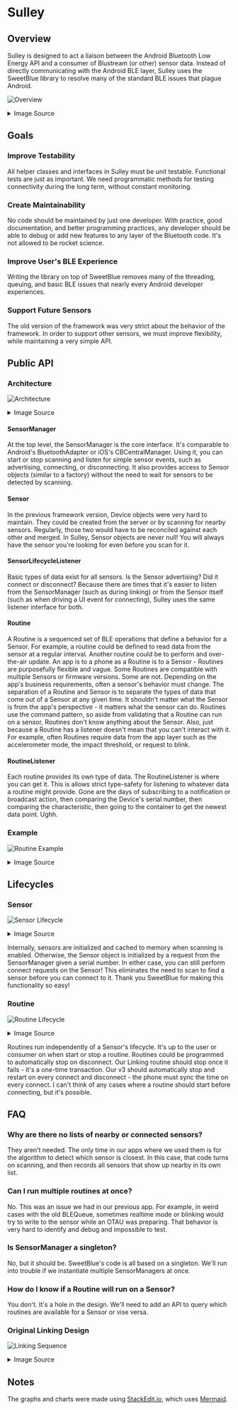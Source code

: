 # Sulley
## Overview
Sulley is designed to act a liaison between the Android Bluetooth Low Energy API and a consumer of Blustream (or other) sensor data.  Instead of directly communicating with the Android BLE layer, Sulley uses the SweetBlue library to resolve many of the standard BLE issues that plague Android.

![Overview](/mermaid/overview.png)
<details><summary>Image Source</summary>
<p>

````
```mermaid
graph LR
A(App)
subgraph Optional
L(Library)
end
S(Sulley)
SB(SweetBlue)
AB(Android BLE)
P(Phone)
A --- L
L --- S
S --- SB
SB --- AB
AB --- P
```
````
</p>
</details>

## Goals
### Improve Testability
All helper classes and interfaces in Sulley must be unit testable.  Functional tests are just as important.  We need programmatic methods for testing connectivity during the long term, without constant monitoring.
### Create Maintainability
No code should be maintained by just one developer.  With practice, good documentation, and better programming practices, any developer should be able to debug or add new features to any layer of the Bluetooth code.  It's not allowed to be rocket science.
### Improve User's BLE Experience
Writing the library on top of SweetBlue removes many of the threading, queuing, and basic BLE issues that nearly every Android developer experiences.
### Support Future Sensors
The old version of the framework was very strict about the behavior of the framework.  In order to support other sensors, we must improve flexibility, while maintaining a very simple API.
## Public API
### Architecture
![Architecture](/mermaid/architecture.png)
<details><summary>Image Source</summary>
<p>

````
```mermaid
graph LR
subgraph Interfaces
SM(SensorManager)
S(Sensor)
R(Routine)
end
subgraph Listeners
SLL-SM(SensorLifecycleListener)
SLL-S(SensorLifecycleListener)
RL(RoutineListener)
end
S --> SLL-S
SM --> SLL-SM
R --> RL
SM --Owns--> S
S --Owns--> R
```
````
</p>
</details>

#### SensorManager
At the top level, the SensorManager is the core interface.  It's comparable to Android's BluetoothAdapter or iOS's CBCentralManager.  Using it, you can start or stop scanning and listen for simple sensor events, such as advertising, connecting, or disconnecting.  It also provides access to Sensor objects (similar to a factory) without the need to wait for sensors to be detected by scanning.
#### Sensor
In the previous framework version, Device objects were very hard to maintain.  They could be created from the server or by scanning for nearby sensors.  Regularly, those two would have to be reconciled against each other and merged.  In Sulley, Sensor objects are never null!  You will always have the sensor you're looking for even before you scan for it.
#### SensorLifecycleListener
Basic types of data exist for all sensors.  Is the Sensor advertising?  Did it connect or disconnect?  Because there are times that it's easier to listen from the SensorManager (such as during linking) or from the Sensor itself (such as when driving a UI event for connecting), Sulley uses the same listener interface for both.
#### Routine
A Routine is a sequenced set of BLE operations that define a behavior for a Sensor.  For example, a routine could be defined to read data from the sensor at a regular interval.  Another routine could be to perform and over-the-air update.  An app is to a phone as a Routine is to a Sensor - Routines are purposefully flexible and vague.
Some Routines are compatible with multiple Sensors or firmware versions.  Some are not.  Depending on the app's business requirements, often a sensor's behavior must change.  The separation of a Routine and Sensor is to separate the types of data that come out of a Sensor at any given time.  It shouldn't matter what the Sensor is from the app's perspective - it matters what the sensor can do.
Routines use the command pattern, so aside from validating that a Routine can run on a sensor, Routines don't know anything about the Sensor.  Also, just because a Routine has a listener doesn't mean that you can't interact with it.  For example, often Routines require data from the app layer such as the accelerometer mode, the impact threshold, or request to blink.
#### RoutineListener
Each routine provides its own type of data.  The RoutineListener is where you can get it.  This is allows strict type-safety for listening to whatever data a routine might provide.  Gone are the days of subscribing to a notification or broadcast action, then comparing the Device's serial number, then comparing the characteristic, then going to the container to get the newest data point.  Ughh.
### Example
![Routine Example](/mermaid/routine_example.png)
<details><summary>Image Source</summary>
<p>

````
```mermaid
graph LR
SM(SensorManager)
S1(Sensor 00013e10)
S2(Sensor 00001601)
S3(Sensor 00f56d42)
R1(V3 Routine)
R2(Linking Routine)
SM --> S1
SM --> S2
SM --> S3
S1 --> R1
S2 --> R2
```
````
</p>
</details>

## Lifecycles
### Sensor
![Sensor Lifecycle](/mermaid/sensor_lifecycle.png)
<details><summary>Image Source</summary>
<p>

````
```mermaid
graph LR
subgraph Optional
Scan(Sensor Advertisement)
end
I(Init by Serial Number)
C(Connect)
D(Disconnect)
Scan --> I
I --> C
C --> D
D --> C
```
````
</p>
</details>

Internally, sensors are initialized and cached to memory when scanning is enabled.  Otherwise, the Sensor object is initialized by a request from the SensorManager given a serial number.  In either case, you can still perform connect requests on the Sensor!  This eliminates the need to scan to find a sensor before you can connect to it.  Thank you SweetBlue for making this functionality so easy!
### Routine
![Routine Lifecycle](/mermaid/routine_lifecycle.png)
<details><summary>Image Source</summary>
<p>

````
```mermaid
graph LR
IR(Init)
St(Start)
Sp(Stop)
D(Deallocate)
IR --> St
St --> Sp
Sp --> St
Sp --> D
```
````
</p>
</details>

Routines run independently of a Sensor's lifecycle.  It's up to the user or consumer on when start or stop a routine.  Routines could be programmed to automatically stop on disconnect.  Our Linking routine should stop once it fails - it's a one-time transaction.  Our v3 should automatically stop and restart on every connect and disconnect - the phone must sync the time on every connect.  I can't think of any cases where a routine should start before connecting, but it's possible.
## FAQ
### Why are there no lists of nearby or connected sensors?
They aren't needed.  The only time in our apps where we used them is for the algorithm to detect which sensor is closest.  In this case, that code turns on scanning, and then records all sensors that show up nearby in its own list.
### Can I run multiple routines at once?
No.  This was an issue we had in our previous app.  For example, in weird cases with the old BLEQueue, sometimes realtime mode or blinking would try to write to the sensor while an OTAU was preparing.  That behavior is very hard to identify and debug and impossible to test.
### Is SensorManager a singleton?
No, but it should be.  SweetBlue's code is all based on a singleton.  We'll run into trouble if we instantiate multiple SensorManagers at once.
### How do I know if a Routine will run on a Sensor?
You don't.  It's a hole in the design.  We'll need to add an API to query which routines are available for a Sensor or vise versa.
### Original Linking Design
![Linking Sequence](/mermaid/linking_sequence.png)
<details><summary>Image Source</summary>
<p>

````
```mermaid
sequenceDiagram
participant Sv as Server
participant P as Phone
participant Sn as Sensor
P->>Sv: Get request for linking auth data
Sv->>P: Return auth data
P->>Sn: Enable reg data notifications
Sn->>P: Confirm notification enable
Note over Sv,Sn: Above is deprecated authentiation functionality.
Note right of P: Current system<br/>should write<br/>random data.
P->>Sn: Write auth data
Sn->>P: Confirm write cmd
Note right of P: If system will<br/>perform encryption,<br/>write command will<br/>succeed.
Note over Sv,Sn: Below is deprecated authentiation functionality.
Sn->>P: Encrypted auth data
P->>Sv: Put link w/encrypted auth data
Note over Sv: If server can decrypt<br/>and get original data,<br/>link succeeds.
Sv->>P: Link request result
```
````
</p>
</details>

## Notes
The graphs and charts were made using [StackEdit.io](https://stackedit.io), which uses [Mermaid](https://mermaidjs.github.io/).